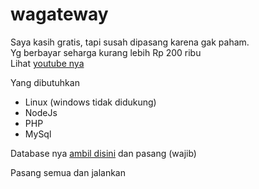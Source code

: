 # wagateway

Saya kasih gratis, tapi susah dipasang karena gak paham.<br>
Yg berbayar seharga kurang lebih Rp 200 ribu<br>
Lihat [youtube nya](https://youtube.com/channel/UC7AE19qSUMlMDnMfCHWIwbA)

Yang dibutuhkan
- Linux (windows tidak didukung)
- NodeJs
- PHP
- MySql

Database nya [ambil disini](https://github.com/frmdeveloper/wagateway/blob/database/wa.sql) dan pasang (wajib)

Pasang semua dan jalankan
